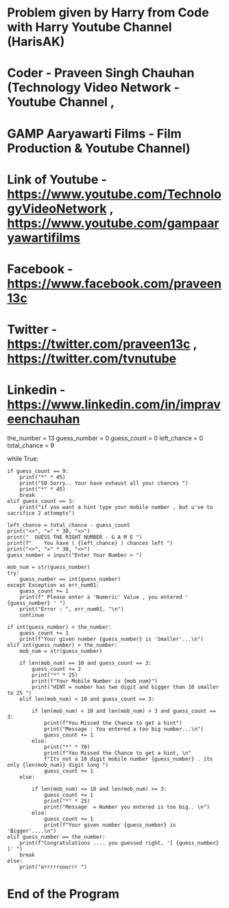 # Problem given by Harry from Code with Harry Youtube Channel (HarisAK)
# Coder - Praveen Singh Chauhan (Technology Video Network - Youtube Channel ,
# GAMP Aaryawarti Films - Film Production & Youtube Channel)
# Link of Youtube - https://www.youtube.com/TechnologyVideoNetwork , https://www.youtube.com/gampaaryawartifilms
# Facebook - https://www.facebook.com/praveen13c
# Twitter - https://twitter.com/praveen13c , https://twitter.com/tvnutube
# Linkedin -  https://www.linkedin.com/in/impraveenchauhan


the_number = 13
guess_number = 0
guess_count = 0
left_chance = 0
total_chance = 9

while True:

    if guess_count == 9:
        print("*" * 45)
        print("SO Sorry.. Your have exhaust all your chances ")
        print("*" * 45)
        break
    elif guess_count == 3:
        print("if you want a hint type your mobile number , but u've to sacrifice 2 attempts")

    left_chance = total_chance - guess_count
    print("<>", "=" * 30, "<>")
    print("  GUESS THE RIGHT NUMBER - G A M E ")
    print(f"    You have ( {left_chance} ) chances left ")
    print("<>", "=" * 30, "<>")
    guess_number = input("Enter Your Number > ")

    mob_num = str(guess_number)
    try:
        guess_number == int(guess_number)
    except Exception as err_num01:
        guess_count += 1
        print(f" Please enter a 'Numeric' Value , you entered ' {guess_number} ' ")
        print("Error : ", err_num01, "\n")
        continue

    if int(guess_number) < the_number:
        guess_count += 1
        print(f"Your given number {guess_number} is 'Smaller'...\n")
    elif int(guess_number) > the_number:
        mob_num = str(guess_number)

        if len(mob_num) == 10 and guess_count == 3:
            guess_count += 2
            print("*" * 25)
            print(f"Your Mobile Number is {mob_num}")
            print("HINT = number has two digit and bigger than 10 smaller to 25 ")
        elif len(mob_num) < 10 and guess_count == 3:

            if len(mob_num) < 10 and len(mob_num) > 3 and guess_count == 3:
                print(f"You Missed the Chance to get a hint")
                print("Message : You entered a too big number...\n")
                guess_count += 1
            else:
                print("*" * 70)
                print(f"You Missed the Chance to get a hint, \n"
                f"Its not a 10 digit mobile number {guess_number} . its only {len(mob_num)} digit long ")
                guess_count += 1
        else:

            if len(mob_num) <= 10 and len(mob_num) >= 3:
                guess_count += 1
                print("*" * 25)
                print("Message  = Number you entered is too big.. \n")
            else:
                guess_count += 1
                print(f"Your given number {guess_number} is 'Bigger'....\n")
    elif guess_number == the_number:
        print(f"Congratulations .... you guessed right, '[ {guess_number} ]' ")
        break
    else:
        print("errrrrooorrr ")
# End of the Program
